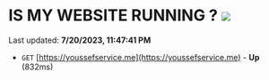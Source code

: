 # IS MY WEBSITE RUNNING ? [![](https://img.shields.io/static/v1?label=Sponsor&message=%E2%9D%A4&logo=GitHub&color=%23fe8e86)](https://github.com/sponsors/<username>)

Last updated: **7/20/2023, 11:47:41 PM**

- `GET` [https://youssefservice.me](https://youssefservice.me) - **Up** (832ms)
